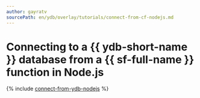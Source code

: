```yaml
---
author: gayratv
sourcePath: en/ydb/overlay/tutorials/connect-from-cf-nodejs.md
---
```

# Connecting to a {{ ydb-short-name }} database from a {{ sf-full-name }} function in Node.js

{% include [connect-from-ydb-nodejs](../../_tutorials/connect-from-cf-nodejs.md) %}

